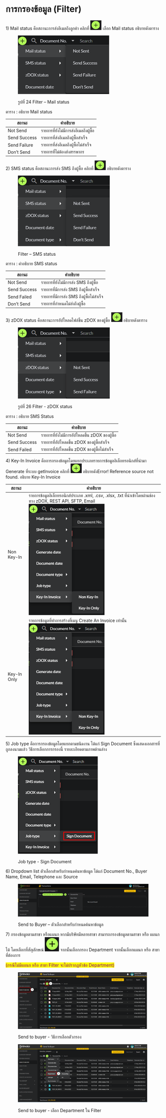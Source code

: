 # การกรองข้อมูล (Filter)

1\) Mail status คือสถานะการส่งอีเมลถึงลูกค้า คลิกที่ ![](<../../.gitbook/assets/image (287).png>) เลือก Mail status อธิบายดังตาราง&#x20;

<figure><img src="../../.gitbook/assets/image (299).png" alt=""><figcaption><p>รูปที่ ‎24 Filter – Mail status</p></figcaption></figure>

ตาราง ‎: อธิบาย Mail status

| สถานะ        | คำอธิบาย                               |
| ------------ | -------------------------------------- |
| Not Send     | รายการที่ยังไม่มีการส่งอีเมลถึงผู้ซื้อ |
| Send Success | รายการที่ส่งอีเมลถึงผู้ซื้อสำเร็จ      |
| Send Failure | รายการที่ส่งอีเมลถึงผู้ซื้อไม่สำเร็จ   |
| Don’t Send   | รายการที่ไม่ต้องส่งสรรพากร             |

2\)       SMS status คือสถานะการส่ง SMS ถึงผู้ซื้อ คลิกที่ ![](<../../.gitbook/assets/image (251).png>)  อธิบายดังตาราง

<figure><img src="../../.gitbook/assets/image (275).png" alt=""><figcaption><p>Filter – SMS status</p></figcaption></figure>

ตาราง ‎: คำอธิบาย SMS status

| สถานะ        | คำอธิบาย                                  |
| ------------ | ----------------------------------------- |
| Not Send     | รายการที่ยังไม่มีการส่ง SMS ถึงผู้ซื้อ    |
| Send Success | รายการที่มีการส่ง SMS ถึงผู้ซื้อสำเร็จ    |
| Send Failed  | รายการที่มีการส่ง SMS ถึงผู้ซื้อไม่สำเร็จ |
| Don’t Send   | รายการที่กำหนดไม่ส่งถึงผู้ซื้อ            |

3\) zDOX status คือสถานะการอัปโหลดไฟล์ขึ้น zDOX ของผู้ซื้อ ![](<../../.gitbook/assets/image (240).png>) อธิบายดังตาราง

<figure><img src="../../.gitbook/assets/image (203).png" alt=""><figcaption><p>รูปที่ ‎26 Filter - zDOX status</p></figcaption></figure>

ตาราง ‎: อธิบาย SMS Status

| สถานะ        | คำอธิบาย                                        |
| ------------ | ----------------------------------------------- |
| Not Send     | รายการที่ยังไม่มีการอัปโหลดขึ้น zDOX ของผู้ซื้อ |
| Send Success | รายการที่อัปโหลดขึ้น zDOX ของผู้ซื้อสำเร็จ      |
| Send Failed  | รายการที่อัปโหลดขึ้น zDOX ของผู้ซื้อไม่สำเร็จ   |

4\) Key-In Invoice คือการกรองข้อมูลโดยแยกประเภทรายการข้อมูลอิเล็กทรอนิกส์ที่นำมา Generate ที่ระบบ getInvoice คลิกที่  ![](<../../.gitbook/assets/image (249).png>)  อธิบายดังError! Reference source not found. อธิบาย Key-In Invoice

| สถานะ       | คำอธิบาย                                                                                                                                                  |
| ----------- | --------------------------------------------------------------------------------------------------------------------------------------------------------- |
| Non Key-In  | รายการข้อมูลอิเล็กทรอนิกส์ประเภท .xml, .csv, .xlsx, .txt ที่นำเข้าโดยผ่านช่องทาง zDOX, REST API, SFTP, Email ![](<../../.gitbook/assets/image (259).png>) |
| Key-In Only | รายการข้อมูลที่ทำการสร้างที่เมนู Create An Invoice เท่านั้น ![](<../../.gitbook/assets/image (239).png>)                                                  |

5\)  Job type คือการกรองข้อมูลโดยแยกตามชนิดงาน ได้แก่ Sign Document ซึ่งแสดงเอกสารที่ถูกลงนามแล้ว วิธีการเลือกการกรองนี้ รายละเอียดตามภาพด้านล่าง

<figure><img src="../../.gitbook/assets/image (209).png" alt=""><figcaption><p>Job type - Sign Document</p></figcaption></figure>

6\)  Dropdown list ตัวเลือกสำหรับกำหนดค้นหาข้อมูล ได้แก่ Document No., Buyer Name, Email, Telephone และ Source

<figure><img src="../../.gitbook/assets/image (223).png" alt=""><figcaption><p>Send to Buyer – ตัวเลือกสำหรับกำหนดค้นหาข้อมูล</p></figcaption></figure>

7\) กรองข้อมูลตามสาขา หรือแผนก หากมีบริษัทมีหลายสาขา สามารถกรองข้อมูลตามสาขา หรือ แผนกได้ โดยเลือกที่สัญลักษณ์ <img src="../../.gitbook/assets/image (10).png" alt="" data-size="line"> จากนั้นเลือกกรอง Department จากนั้นเลือกแผนก หรือ สาขา ที่ต้องการ

<mark style="color:purple;">(กรณีไม่มีแผนก หรือ สาขา Filter จะไม่ปรากฎหัวข้อ Department)</mark>

<figure><img src="../../.gitbook/assets/image (6).png" alt=""><figcaption><p>Send to buyer - วิธีการเลือกตัวกรอง</p></figcaption></figure>

<figure><img src="../../.gitbook/assets/image (4).png" alt=""><figcaption><p>Send to buyer - เลือก Department ใน Filter</p></figcaption></figure>
